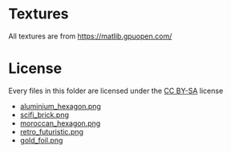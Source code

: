 # Textures

All textures are from https://matlib.gpuopen.com/

# License

Every files in this folder are licensed under the [CC BY-SA](https://creativecommons.org/licenses/by-sa/1.0/) license

* [aluminium_hexagon.png](https://matlib.gpuopen.com/main/materials/all?category=SciFi&material=44740ae5-724c-4382-be5e-59a06298a81b)
* [scifi_brick.png](https://matlib.gpuopen.com/main/materials/all?category=SciFi&material=7f837506-227b-4ada-b6be-b2bf567d4696)
* [moroccan_hexagon.png](https://matlib.gpuopen.com/main/materials/all?category=Tile&material=1e6c91e1-cbc3-4b06-979b-7c56ca87c51b)
* [retro_futuristic.png](https://matlib.gpuopen.com/main/materials/all?category=Tile&material=cea78c51-3174-49a6-8177-52e04a8182fc)
* [gold_foil.png](https://matlib.gpuopen.com/main/materials/all?category=Metal&material=4ba805f5-ecb1-44f3-b7a3-5f6bfb63576e)